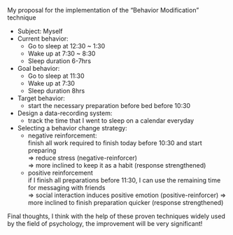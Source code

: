 My proposal for the implementation of the “Behavior Modification” technique
- Subject: Myself
- Current behavior:  
	- Go to sleep at 12:30 ~ 1:30
	- Wake up at 7:30 ~ 8:30 
	- Sleep duration 6-7hrs
- Goal behavior:
	- Go to sleep at 11:30
	- Wake up at 7:30
	- Sleep duration 8hrs
- Target behavior:
	- start the necessary preparation before bed before 10:30
- Design a data-recording system:
	- track the time that I went to sleep on a calendar everyday
- Selecting a behavior change strategy:
	- negative reinforcement:  
	    finish all work required to finish today before 10:30 and start preparing  
	    => reduce stress (negative-reinforcer)  
	    => more inclined to keep it as a habit (response strengthened)
	- positive reinforcement  
	    if I finish all preparations before 11:30, I can use the remaining time for messaging with friends  
	    => social interaction induces positive emotion (positive-reinforcer)
	    => more inclined to finish preparation quicker (response strengthened)

Final thoughts, I think with the help of these proven techniques widely used by the field of psychology, the improvement will be very significant!